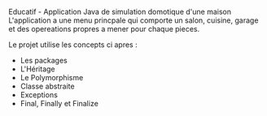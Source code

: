 Educatif - Application Java de simulation domotique d'une maison 
L'application a une menu princpale qui comporte un salon, cuisine, garage et des opereations propres a mener pour chaque pieces.

Le projet utilise les concepts ci apres :

- Les packages
- L'Héritage
- Le Polymorphisme
- Classe abstraite
- Exceptions
- Final, Finally et Finalize
